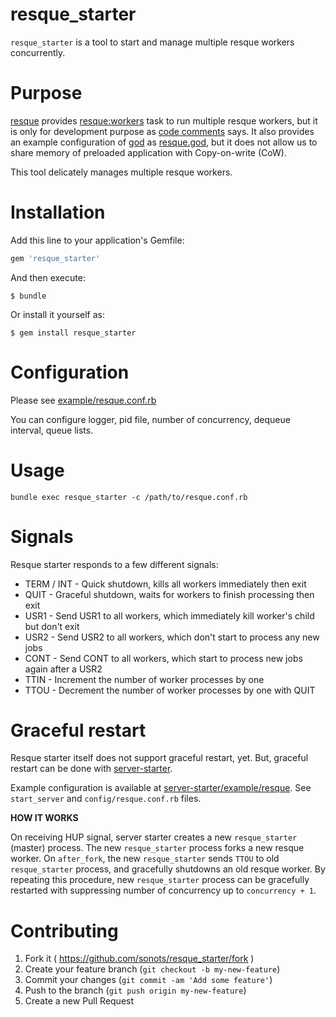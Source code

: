 # resque_starter

`resque_starter` is a tool to start and manage multiple resque workers concurrently.

# Purpose

[resque](https://github.com/resque/resque) provides [resque:workers](https://github.com/resque/resque#running-multiple-workers) task to run multiple resque workers, but it is only for development purpose as [code comments](https://github.com/resque/resque/blob/c295da9de0034b20ce79600e9f54fb279695f522/lib/resque/tasks.rb#L23-L38) says.
It also provides an example configuration of [god](http://godrb.com/) as [resque.god](https://github.com/resque/resque/blob/c295da9de0034b20ce79600e9f54fb279695f522/examples/god/resque.god), but it does not allow us to share memory of preloaded application with Copy-on-write (CoW).

This tool delicately manages multiple resque workers.

# Installation

Add this line to your application's Gemfile:

```ruby
gem 'resque_starter'
```

And then execute:

```
$ bundle
```

Or install it yourself as:

```
$ gem install resque_starter
```

# Configuration

Please see [example/resque.conf.rb](./example/resque.conf.rb)

You can configure logger, pid file, number of concurrency, dequeue interval, queue lists.

# Usage

```
bundle exec resque_starter -c /path/to/resque.conf.rb
```

# Signals

Resque starter responds to a few different signals:

* TERM / INT - Quick shutdown, kills all workers immediately then exit
* QUIT - Graceful shutdown, waits for workers to finish processing then exit
* USR1 - Send USR1 to all workers, which immediately kill worker's child but don't exit
* USR2 - Send USR2 to all workers, which don't start to process any new jobs
* CONT - Send CONT to all workers, which start to process new jobs again after a USR2
* TTIN - Increment the number of worker processes by one
* TTOU - Decrement the number of worker processes by one with QUIT

# Graceful restart

Resque starter itself does not support graceful restart, yet. But, graceful restart can be done with [server-starter](https://github.com/sonots/ruby-server-starter).

Example configuration is available at [server-starter/example/resque](https://github.com/sonots/ruby-server-starter/blob/master/example/resque). See `start_server` and `config/resque.conf.rb` files.

**HOW IT WORKS**

On receiving HUP signal, server starter creates a new `resque_starter` (master) process.
The new `resque_starter` process forks a new resque worker.
On `after_fork`, the new `resque_starter` sends `TTOU` to old `resque_starter` process, and gracefully shutdowns an old resque worker.
By repeating this procedure, new `resque_starter` process can be gracefully restarted with suppressing number of concurrency up to `concurrency + 1`. 

# Contributing

1. Fork it ( https://github.com/sonots/resque_starter/fork )
2. Create your feature branch (`git checkout -b my-new-feature`)
3. Commit your changes (`git commit -am 'Add some feature'`)
4. Push to the branch (`git push origin my-new-feature`)
5. Create a new Pull Request
